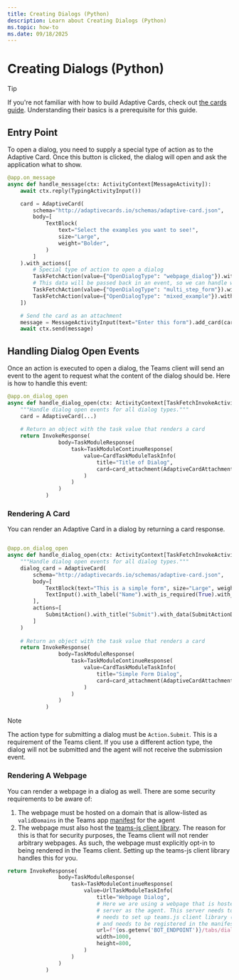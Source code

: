 ```yaml
---
title: Creating Dialogs (Python)
description: Learn about Creating Dialogs (Python)
ms.topic: how-to
ms.date: 09/18/2025
---
```


# Creating Dialogs (Python)

> [!TIP]
> If you're not familiar with how to build Adaptive Cards, check out [the cards guide](../adaptive-cards/overview.md). Understanding their basics is a prerequisite for this guide.

## Entry Point

To open a dialog, you need to supply a special type of action as to the Adaptive Card. Once this button is clicked, the dialog will open and ask the application what to show.

```python
@app.on_message
async def handle_message(ctx: ActivityContext[MessageActivity]):
    await ctx.reply(TypingActivityInput())

    card = AdaptiveCard(
        schema="http://adaptivecards.io/schemas/adaptive-card.json",
        body=[
            TextBlock(
                text="Select the examples you want to see!",
                size="Large",
                weight="Bolder",
            )
        ]
    ).with_actions([
        # Special type of action to open a dialog
        TaskFetchAction(value={"OpenDialogType": "webpage_dialog"}).with_title("Webpage Dialog"),
        # This data will be passed back in an event, so we can handle what to show in the dialog
        TaskFetchAction(value={"OpenDialogType": "multi_step_form"}).with_title("Multi-step Form"),
        TaskFetchAction(value={"OpenDialogType": "mixed_example"}).with_title("Mixed Example")
    ])

    # Send the card as an attachment
    message = MessageActivityInput(text="Enter this form").add_card(card)
    await ctx.send(message)
```

## Handling Dialog Open Events

Once an action is executed to open a dialog, the Teams client will send an event to the agent to request what the content of the dialog should be. Here is how to handle this event:

```python
@app.on_dialog_open
async def handle_dialog_open(ctx: ActivityContext[TaskFetchInvokeActivity]):
    """Handle dialog open events for all dialog types."""
    card = AdaptiveCard(...)
    
    # Return an object with the task value that renders a card
    return InvokeResponse(
                body=TaskModuleResponse(
                    task=TaskModuleContinueResponse(
                        value=CardTaskModuleTaskInfo(
                            title="Title of Dialog",
                            card=card_attachment(AdaptiveCardAttachment(content=card)),
                        )
                    )
                )
            )
```

### Rendering A Card

You can render an Adaptive Card in a dialog by returning a card response.

```python

@app.on_dialog_open
async def handle_dialog_open(ctx: ActivityContext[TaskFetchInvokeActivity]):
    """Handle dialog open events for all dialog types."""
    dialog_card = AdaptiveCard(
        schema="http://adaptivecards.io/schemas/adaptive-card.json",
        body=[
            TextBlock(text="This is a simple form", size="Large", weight="Bolder"),
            TextInput().with_label("Name").with_is_required(True).with_id("name").with_placeholder("Enter your name"),
        ],
        actions=[
            SubmitAction().with_title("Submit").with_data(SubmitActionData(ms_teams={"SubmissionDialogType": "simple_form"}))
        ]
    )
    
    # Return an object with the task value that renders a card
    return InvokeResponse(
                body=TaskModuleResponse(
                    task=TaskModuleContinueResponse(
                        value=CardTaskModuleTaskInfo(
                            title="Simple Form Dialog",
                            card=card_attachment(AdaptiveCardAttachment(content=dialog_card)),
                        )
                    )
                )
            )
```

> [!NOTE]
> The action type for submitting a dialog must be `Action.Submit`. This is a requirement of the Teams client. If you use a different action type, the dialog will not be submitted and the agent will not receive the submission event.

### Rendering A Webpage

You can render a webpage in a dialog as well. There are some security requirements to be aware of:

1. The webpage must be hosted on a domain that is allow-listed as `validDomains` in the Teams app [manifest](~/teams/deployment/manifest.md) for the agent
2. The webpage must also host the [teams-js client library](https://www.npmjs.com/package/@microsoft/teams-js). The reason for this is that for security purposes, the Teams client will not render arbitrary webpages. As such, the webpage must explicitly opt-in to being rendered in the Teams client. Setting up the teams-js client library handles this for you.

```python
return InvokeResponse(
                body=TaskModuleResponse(
                    task=TaskModuleContinueResponse(
                        value=UrlTaskModuleTaskInfo(
                            title="Webpage Dialog",
                            # Here we are using a webpage that is hosted in the same
                            # server as the agent. This server needs to be publicly accessible,
                            # needs to set up teams.js client library (https://www.npmjs.com/package/@microsoft/teams-js)
                            # and needs to be registered in the manifest.
                            url=f"{os.getenv('BOT_ENDPOINT')}/tabs/dialog-webpage",
                            width=1000,
                            height=800,
                        )
                    )
                )
            )
```
